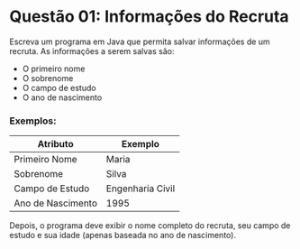 # Questão 01: Informações do Recruta

Escreva um programa em Java que permita salvar informações de um recruta.
As informações a serem salvas são:

- O primeiro nome
- O sobrenome
- O campo de estudo
- O ano de nascimento

### Exemplos:

| Atributo         | Exemplo   
| ---------------- | ------- 
| Primeiro Nome    | Maria 
| Sobrenome        | Silva
| Campo de Estudo  | Engenharia Civil
| Ano de Nascimento| 1995


Depois, o programa deve exibir o nome completo do recruta, seu campo de estudo e sua idade (apenas baseada no ano de nascimento).


